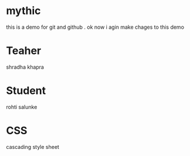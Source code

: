 # mythic
this is a demo for git and github .
ok now i agin make chages to this demo 
# Teaher
shradha khapra
# Student 
rohti salunke 
# CSS 
cascading style sheet 
